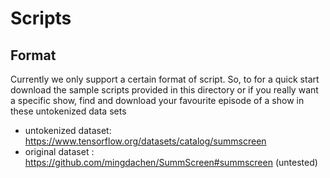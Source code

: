 # Scripts

## Format
Currently we only support a certain format of script. So, to for a quick start download the sample scripts provided in this directory or if you really want a specific show, find and download your favourite episode of a show in these untokenized data sets 
- untokenized dataset: https://www.tensorflow.org/datasets/catalog/summscreen 
- original dataset : https://github.com/mingdachen/SummScreen#summscreen (untested)

